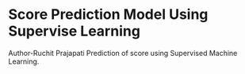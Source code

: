 # Score Prediction Model Using Supervise Learning
Author-Ruchit Prajapati
Prediction of score using Supervised Machine Learning.

